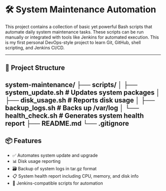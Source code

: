 # 🛠️ System Maintenance Automation

This project contains a collection of basic yet powerful Bash scripts that automate daily system maintenance tasks. These scripts can be run manually or integrated with tools like Jenkins for automated execution. This is my first personal DevOps-style project to learn Git, GitHub, shell scripting, and Jenkins CI/CD.

---

## 📁 Project Structure

system-maintenance/
├── scripts/
│ ├── system_update.sh # Updates system packages
│ ├── disk_usage.sh # Reports disk usage
│ ├── backup_logs.sh # Backs up /var/log
│ └── health_check.sh # Generates system health report
├── README.md
└── .gitignore
---

## 📦 Features

- ✅ Automates system update and upgrade
- 📊 Disk usage reporting
- 🗃️ Backup of system logs in tar.gz format
- 📋 System health report including CPU, memory, and disk info
- 🤖 Jenkins-compatible scripts for automation
